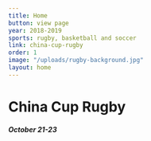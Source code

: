 ```yaml
---
title: Home
button: view page
year: 2018-2019
sports: rugby, basketball and soccer
link: china-cup-rugby
order: 1
image: "/uploads/rugby-background.jpg"
layout: home
---
```


# China Cup Rugby
##### October 21-23